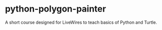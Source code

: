 # python-polygon-painter

A short course designed for LiveWires to teach basics of Python and Turtle.